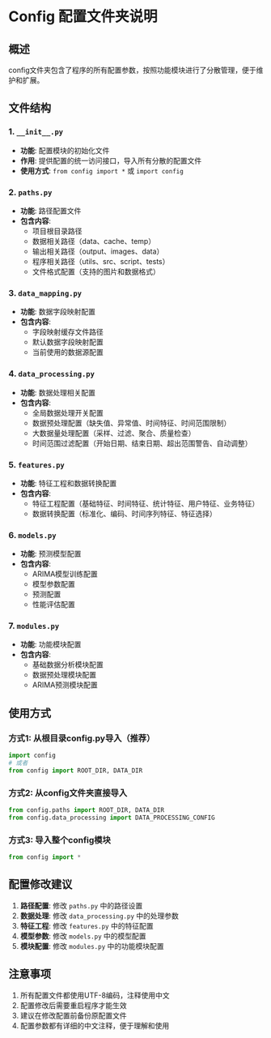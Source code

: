 # Config 配置文件夹说明

## 概述
config文件夹包含了程序的所有配置参数，按照功能模块进行了分散管理，便于维护和扩展。

## 文件结构

### 1. `__init__.py`
- **功能**: 配置模块的初始化文件
- **作用**: 提供配置的统一访问接口，导入所有分散的配置文件
- **使用方式**: `from config import *` 或 `import config`

### 2. `paths.py`
- **功能**: 路径配置文件
- **包含内容**:
  - 项目根目录路径
  - 数据相关路径（data、cache、temp）
  - 输出相关路径（output、images、data）
  - 程序相关路径（utils、src、script、tests）
  - 文件格式配置（支持的图片和数据格式）

### 3. `data_mapping.py`
- **功能**: 数据字段映射配置
- **包含内容**:
  - 字段映射缓存文件路径
  - 默认数据字段映射配置
  - 当前使用的数据源配置

### 4. `data_processing.py`
- **功能**: 数据处理相关配置
- **包含内容**:
  - 全局数据处理开关配置
  - 数据预处理配置（缺失值、异常值、时间特征、时间范围限制）
  - 大数据量处理配置（采样、过滤、聚合、质量检查）
  - 时间范围过滤配置（开始日期、结束日期、超出范围警告、自动调整）

### 5. `features.py`
- **功能**: 特征工程和数据转换配置
- **包含内容**:
  - 特征工程配置（基础特征、时间特征、统计特征、用户特征、业务特征）
  - 数据转换配置（标准化、编码、时间序列特征、特征选择）

### 6. `models.py`
- **功能**: 预测模型配置
- **包含内容**:
  - ARIMA模型训练配置
  - 模型参数配置
  - 预测配置
  - 性能评估配置

### 7. `modules.py`
- **功能**: 功能模块配置
- **包含内容**:
  - 基础数据分析模块配置
  - 数据预处理模块配置
  - ARIMA预测模块配置

## 使用方式

### 方式1: 从根目录config.py导入（推荐）
```python
import config
# 或者
from config import ROOT_DIR, DATA_DIR
```

### 方式2: 从config文件夹直接导入
```python
from config.paths import ROOT_DIR, DATA_DIR
from config.data_processing import DATA_PROCESSING_CONFIG
```

### 方式3: 导入整个config模块
```python
from config import *
```

## 配置修改建议

1. **路径配置**: 修改 `paths.py` 中的路径设置
2. **数据处理**: 修改 `data_processing.py` 中的处理参数
3. **特征工程**: 修改 `features.py` 中的特征配置
4. **模型参数**: 修改 `models.py` 中的模型配置
5. **模块配置**: 修改 `modules.py` 中的功能模块配置

## 注意事项

1. 所有配置文件都使用UTF-8编码，注释使用中文
2. 配置修改后需要重启程序才能生效
3. 建议在修改配置前备份原配置文件
4. 配置参数都有详细的中文注释，便于理解和使用 